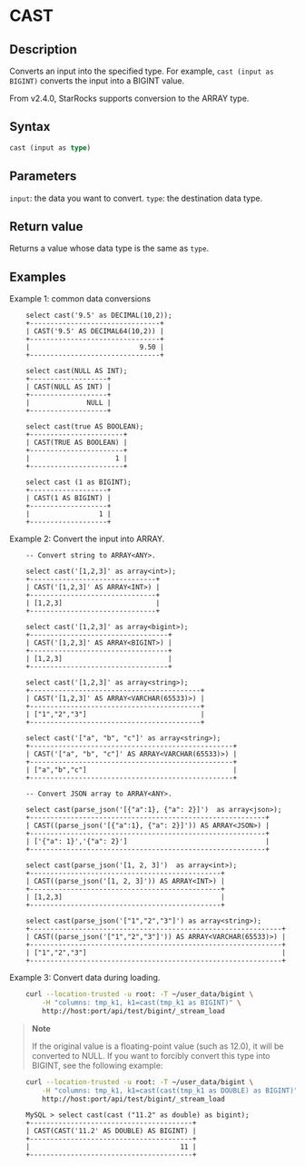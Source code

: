 # CAST

## Description

Converts an input into the specified type. For example, `cast (input as BIGINT)` converts the input into a BIGINT value.

From v2.4.0, StarRocks supports conversion to the ARRAY type.

## Syntax

```Haskell
cast (input as type)
```

## Parameters

`input`: the data you want to convert.
`type`: the destination data type.

## Return value

Returns a value whose data type is the same as `type`.

## Examples

Example 1: common data conversions

```Plain Text
    select cast('9.5' as DECIMAL(10,2));
    +--------------------------------+
    | CAST('9.5' AS DECIMAL64(10,2)) |
    +--------------------------------+
    |                           9.50 |
    +--------------------------------+
    
    select cast(NULL AS INT);
    +-------------------+
    | CAST(NULL AS INT) |
    +-------------------+
    |              NULL |
    +-------------------+
    
    select cast(true AS BOOLEAN);
    +-----------------------+
    | CAST(TRUE AS BOOLEAN) |
    +-----------------------+
    |                     1 |
    +-----------------------+
    
    select cast (1 as BIGINT);
    +-------------------+
    | CAST(1 AS BIGINT) |
    +-------------------+
    |                 1 |
    +-------------------+
```

Example 2: Convert the input into ARRAY.

```Plain Text
    -- Convert string to ARRAY<ANY>.

    select cast('[1,2,3]' as array<int>);
    +-------------------------------+
    | CAST('[1,2,3]' AS ARRAY<INT>) |
    +-------------------------------+
    | [1,2,3]                       |
    +-------------------------------+

    select cast('[1,2,3]' as array<bigint>);
    +----------------------------------+
    | CAST('[1,2,3]' AS ARRAY<BIGINT>) |
    +----------------------------------+
    | [1,2,3]                          |
    +----------------------------------+

    select cast('[1,2,3]' as array<string>);
    +------------------------------------------+
    | CAST('[1,2,3]' AS ARRAY<VARCHAR(65533)>) |
    +------------------------------------------+
    | ["1","2","3"]                            |
    +------------------------------------------+

    select cast('["a", "b", "c"]' as array<string>);
    +--------------------------------------------------+
    | CAST('["a", "b", "c"]' AS ARRAY<VARCHAR(65533)>) |
    +--------------------------------------------------+
    | ["a","b","c"]                                    |
    +--------------------------------------------------+

    -- Convert JSON array to ARRAY<ANY>.

    select cast(parse_json('[{"a":1}, {"a": 2}]')  as array<json>);
    +----------------------------------------------------------+
    | CAST((parse_json('[{"a":1}, {"a": 2}]')) AS ARRAY<JSON>) |
    +----------------------------------------------------------+
    | ['{"a": 1}','{"a": 2}']                                  |
    +----------------------------------------------------------+
    
    select cast(parse_json('[1, 2, 3]')  as array<int>);
    +-----------------------------------------------+
    | CAST((parse_json('[1, 2, 3]')) AS ARRAY<INT>) |
    +-----------------------------------------------+
    | [1,2,3]                                       |
    +-----------------------------------------------+
    
    select cast(parse_json('["1","2","3"]') as array<string>);
    +--------------------------------------------------------------+
    | CAST((parse_json('["1","2","3"]')) AS ARRAY<VARCHAR(65533)>) |
    +--------------------------------------------------------------+
    | ["1","2","3"]                                                |
    +--------------------------------------------------------------+
```

Example 3: Convert data during loading.

```bash
    curl --location-trusted -u root: -T ~/user_data/bigint \
        -H "columns: tmp_k1, k1=cast(tmp_k1 as BIGINT)" \
        http://host:port/api/test/bigint/_stream_load
```

> **Note**
>
> If the original value is a floating-point value (such as 12.0), it will be converted to NULL. If you want to forcibly convert this type into BIGINT, see the following example:

```bash
    curl --location-trusted -u root: -T ~/user_data/bigint \
        -H "columns: tmp_k1, k1=cast(cast(tmp_k1 as DOUBLE) as BIGINT)" \
        http://host:port/api/test/bigint/_stream_load
```

```plain text
    MySQL > select cast(cast ("11.2" as double) as bigint);
    +----------------------------------------+
    | CAST(CAST('11.2' AS DOUBLE) AS BIGINT) |
    +----------------------------------------+
    |                                     11 |
    +----------------------------------------+
```
